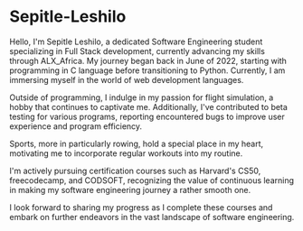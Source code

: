 # Sepitle-Leshilo
Hello, I'm Sepitle Leshilo, a dedicated Software Engineering student specializing in Full Stack development, currently advancing my skills through ALX_Africa. My journey began back in June of 2022, starting with programming in C language before transitioning to Python. Currently, I am immersing myself in the world of web development languages.

Outside of programming, I indulge in my passion for flight simulation, a hobby that continues to captivate me. Additionally, I've contributed to beta testing for various programs, reporting encountered bugs to improve user experience and program efficiency.

Sports, more in particularly rowing, hold a special place in my heart, motivating me to incorporate regular workouts into my routine. 

I'm actively pursuing certification courses such as Harvard's CS50, freecodecamp, and CODSOFT, recognizing the value of continuous learning in making my software engineering journey a rather smooth one.

I look forward to sharing my progress as I complete these courses and embark on further endeavors in the vast landscape of software engineering.
